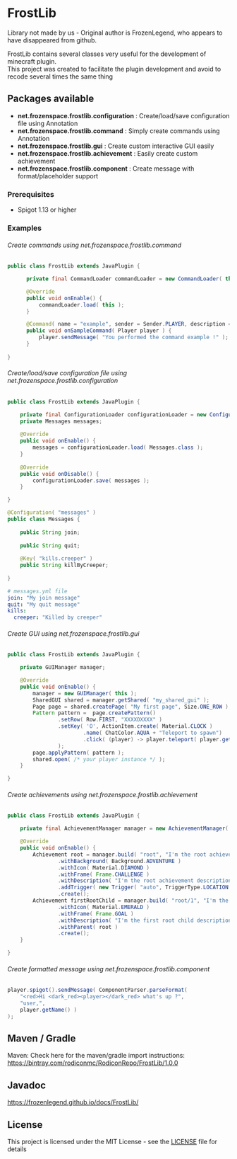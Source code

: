 # FrostLib

Library not made by us - Original author is FrozenLegend, who appears to have disappeared from github.

FrostLib contains several classes very useful for the development of minecraft plugin.  
This project was created to facilitate the plugin development and avoid to recode several times the same thing

## Packages available

- **net.frozenspace.frostlib.configuration** : Create/load/save configuration file using Annotation
- **net.frozenspace.frostlib.command** : Simply create commands using Annotation
- **net.frozenspace.frostlib.gui** : Create custom interactive GUI easily
- **net.frozenspace.frostlib.achievement** : Easily create custom achievement
- **net.frozenspace.frostlib.component** : Create message with format/placeholder support

### Prerequisites

- Spigot 1.13 or higher

### Examples

###### Create commands using net.frozenspace.frostlib.command
``` java
public class FrostLib extends JavaPlugin {

      private final CommandLoader commandLoader = new CommandLoader( this );

      @Override
      public void onEnable() {
          commandLoader.load( this );
      }

      @Command( name = "example", sender = Sender.PLAYER, description = "My example command description")
      public void onSampleCommand( Player player ) {
          player.sendMessage( "You performed the command example !" );
      }
      
}
```

###### Create/load/save configuration file using net.frozenspace.frostlib.configuration
``` java
public class FrostLib extends JavaPlugin {

    private final ConfigurationLoader configurationLoader = new ConfigurationLoader( this );
    private Messages messages;
    
    @Override
    public void onEnable() {
        messages = configurationLoader.load( Messages.class );
    }
    
    @Override
    public void onDisable() {
        configurationLoader.save( messages );
    }

}
```
```java
@Configuration( "messages" )
public class Messages {
    
    public String join;
    
    public String quit;
    
    @Key( "kills.creeper" )
    public String killByCreeper;
    
}
```
```yml
# messages.yml file
join: "My join message"
quit: "My quit message"
kills:
  creeper: "Killed by creeper"
```

###### Create GUI using net.frozenspace.frostlib.gui
```java
public class FrostLib extends JavaPlugin {

    private GUIManager manager;

    @Override
    public void onEnable() {
        manager = new GUIManager( this );
        SharedGUI shared = manager.getShared( "my_shared_gui" );
        Page page = shared.createPage( "My first page", Size.ONE_ROW );
        Pattern pattern =  page.createPattern()
                .setRow( Row.FIRST, "XXXXOXXXX" )
                .setKey( 'O', ActionItem.create( Material.CLOCK )
                        .name( ChatColor.AQUA + "Teleport to spawn")
                        .click( (player) -> player.teleport( player.getWorld().getSpawnLocation() ) )
                );
        page.applyPattern( pattern );
        shared.open( /* your player instance */ );
    }

}
```
###### Create achievements using net.frozenspace.frostlib.achievement
```java
public class FrostLib extends JavaPlugin {

    private final AchievementManager manager = new AchievementManager( this );

    @Override
    public void onEnable() {
        Achievement root = manager.build( "root", "I'm the root achievement" )
                .withBackground( Background.ADVENTURE )
                .withIcon( Material.DIAMOND )
                .withFrame( Frame.CHALLENGE )
                .withDescription( "I'm the root achievement description" )
                .addTrigger( new Trigger( "auto", TriggerType.LOCATION ) )
                .create();
        Achievement firstRootChild = manager.build( "root/1", "I'm the first root child" )
                .withIcon( Material.EMERALD )
                .withFrame( Frame.GOAL )
                .withDescription( "I'm the first root child description" )
                .withParent( root )
                .create();
    }

}
```
###### Create formatted message using net.frozenspace.frostlib.component
```java
player.spigot().sendMessage( ComponentParser.parseFormat( 
    "<red>Hi <dark_red><player></dark_red> what's up ?", 
    "user,", 
    player.getName() ) 
);
```

## Maven / Gradle
Maven:
Check here for the maven/gradle import instructions: https://bintray.com/rodiconmc/RodiconRepo/FrostLib/1.0.0

## Javadoc

https://frozenlegend.github.io/docs/FrostLib/

## License

This project is licensed under the MIT License - see the [LICENSE](LICENSE) file for details
